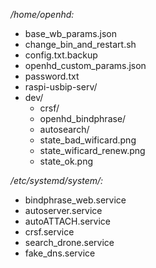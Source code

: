 */home/openhd:*

* base_wb_params.json
* change_bin_and_restart.sh
* config.txt.backup
* openhd_custom_params.json
* password.txt
* raspi-usbip-serv/
* dev/
  * crsf/
  * openhd_bindphrase/
  * autosearch/
  * state_bad_wificard.png
  * state_wificard_renew.png
  * state_ok.png

*/etc/systemd/system/:*
* bindphrase_web.service
* autoserver.service
* autoATTACH.service
* crsf.service
* search_drone.service
* fake_dns.service

